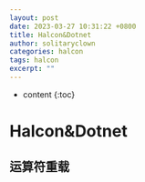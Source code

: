 ```yaml
---
layout: post
date: 2023-03-27 10:31:22 +0800
title: Halcon&Dotnet
author: solitaryclown
categories: halcon
tags: halcon
excerpt: ""
---
```

* content
{:toc}


# Halcon&Dotnet

## 运算符重载
